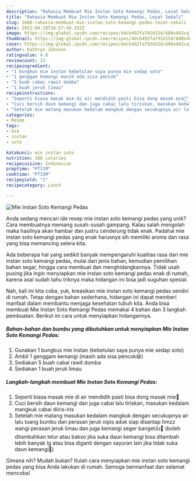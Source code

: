 ```yaml
---
description: "Rahasia Membuat Mie Instan Soto Kemangi Pedas, Lezat Sekali"
title: "Rahasia Membuat Mie Instan Soto Kemangi Pedas, Lezat Sekali"
slug: 1688-rahasia-membuat-mie-instan-soto-kemangi-pedas-lezat-sekali
date: 2021-04-18T16:57:44.332Z
image: https://img-global.cpcdn.com/recipes/4dcb492fa792d15d/680x482cq70/mie-instan-soto-kemangi-pedas-foto-resep-utama.jpg
thumbnail: https://img-global.cpcdn.com/recipes/4dcb492fa792d15d/680x482cq70/mie-instan-soto-kemangi-pedas-foto-resep-utama.jpg
cover: https://img-global.cpcdn.com/recipes/4dcb492fa792d15d/680x482cq70/mie-instan-soto-kemangi-pedas-foto-resep-utama.jpg
author: Kathryn Johnson
ratingvalue: 4.8
reviewcount: 12
recipeingredient:
- "1 bungkus mie instan kebetulan saya punya mie sedap soto"
- "1 genggam kemangi masih ada sisa pencok"
- "5 buah cabai rawit domba"
- "1 buah jeruk limau"
recipeinstructions:
- "Seperti biasa masak mie di air mendidih pasti bisa dong masak mie🤭"
- "Cuci bersih daun kemangi dan juga cabai lalu tiriskan, masukan kedalam mangkuk cabai diiris-iris"
- "Setelah mie matang masukan kedalam mangkuk dengan secukupnya air lalu tuang bumbu dan perasan jeruk nipis aduk siap disantap hmzz wangi perasan jeruk limau dan juga kemangi seger banget👍🤤 (boleh ditambahkan telur atau bakso jika suka daun kemangi bisa ditambah lebih banyak lg atau bisa diganti dengan sayuran lain jika tidak suka daun kemangi🙂)"
categories:
- Resep
tags:
- mie
- instan
- soto

katakunci: mie instan soto 
nutrition: 266 calories
recipecuisine: Indonesian
preptime: "PT11M"
cooktime: "PT33M"
recipeyield: "1"
recipecategory: Lunch

---
```



![Mie Instan Soto Kemangi Pedas](https://img-global.cpcdn.com/recipes/4dcb492fa792d15d/680x482cq70/mie-instan-soto-kemangi-pedas-foto-resep-utama.jpg)

Anda sedang mencari ide resep mie instan soto kemangi pedas yang unik? Cara membuatnya memang susah-susah gampang. Kalau salah mengolah maka hasilnya akan hambar dan justru cenderung tidak enak. Padahal mie instan soto kemangi pedas yang enak harusnya sih memiliki aroma dan rasa yang bisa memancing selera kita.

Ada beberapa hal yang sedikit banyak mempengaruhi kualitas rasa dari mie instan soto kemangi pedas, mulai dari jenis bahan, kemudian pemilihan bahan segar, hingga cara membuat dan menghidangkannya. Tidak usah pusing jika ingin menyiapkan mie instan soto kemangi pedas enak di rumah, karena asal sudah tahu triknya maka hidangan ini bisa jadi suguhan spesial.




Nah, kali ini kita coba, yuk, kreasikan mie instan soto kemangi pedas sendiri di rumah. Tetap dengan bahan sederhana, hidangan ini dapat memberi manfaat dalam membantu menjaga kesehatan tubuh kita. Anda bisa membuat Mie Instan Soto Kemangi Pedas memakai 4 bahan dan 3 langkah pembuatan. Berikut ini cara untuk menyiapkan hidangannya.

<!--inarticleads1-->

##### Bahan-bahan dan bumbu yang dibutuhkan untuk menyiapkan Mie Instan Soto Kemangi Pedas:

1. Gunakan 1 bungkus mie instan (kebetulan saya punya mie sedap soto)
1. Ambil 1 genggam kemangi (masih ada sisa pencok😆)
1. Sediakan 5 buah cabai rawit domba
1. Sediakan 1 buah jeruk limau




<!--inarticleads2-->

##### Langkah-langkah membuat Mie Instan Soto Kemangi Pedas:

1. Seperti biasa masak mie di air mendidih pasti bisa dong masak mie🤭
1. Cuci bersih daun kemangi dan juga cabai lalu tiriskan, masukan kedalam mangkuk cabai diiris-iris
1. Setelah mie matang masukan kedalam mangkuk dengan secukupnya air lalu tuang bumbu dan perasan jeruk nipis aduk siap disantap hmzz wangi perasan jeruk limau dan juga kemangi seger banget👍🤤 (boleh ditambahkan telur atau bakso jika suka daun kemangi bisa ditambah lebih banyak lg atau bisa diganti dengan sayuran lain jika tidak suka daun kemangi🙂)




Gimana nih? Mudah bukan? Itulah cara menyiapkan mie instan soto kemangi pedas yang bisa Anda lakukan di rumah. Semoga bermanfaat dan selamat mencoba!
